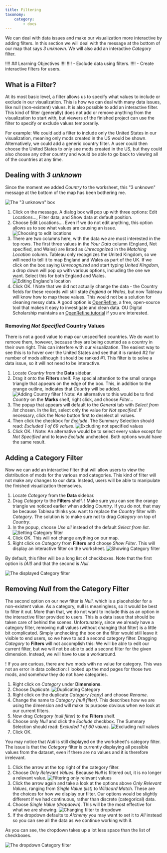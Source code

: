 ```yaml
---
title: Filtering
taxonomy:
    category:
        - docs
---
```


We can deal with data issues and make our visualization more interactive by adding filters. In this section we will deal with the message at the bottom of our map that says _3 unknown_. We will also add an interactive _Category_ filter.

!!!! ## Learning Objectives
!!!! 
!!!! - Exclude data using filters.
!!!! - Create interactive filters for users.

## What is a Filter?

At its most basic level, a filter allows us to specify what values to include or exclude in our visualization. This is how we can deal with many data issues, like null (non-existent) values. It is also possible to add an interactive filter. This kind of filter (generally) does not add or remove anything from the visualization to start with, but viewers of the finished project can use the filter to specify or exclude values temporarily. 

For example: We could add a filter to include only the United States in our visualization, meaning only mods created in the US would be shown. Alternatively, we could add a generic country filter. A user could then choose the United States to only see mods created in the US, but they could also choose any other country and would be able to go back to viewing all of the countries at any time.

## Dealing with _3 unknown_

Since the moment we added _Country_ to the worksheet, this "3 unknown" message at the bottom of the map has been bothering me.

![The "3 unknown" box](01.3-unknown.png)

1. Click on the message. A dialog box will pop up with three options: Edit Locations..., Filter data, and Show data at default position.
2. Choose Edit Locations.... Even if we do not edit anything, this option allows us to see what values are causing an issue.
![Choosing to edit locations](02.edit-locations.png?cropResize=500,500)
3. There are two columns here, with the data we are most interested in the top rows. The first three values in the _Your Data_ column (England, Not specified, and Wales) are listed as _Unrecognized_ in the _Matching Location_ column. Tableau only recognizes the United Kingdom, so we will need to tell it to map England and Wales as part of the UK. If we click on the box saying _Unrecognized_ and start typing _United Kingdom_, a drop down will pop up with various options, including the one we want. Select this for both England and Wales.
![Editing England's location](03.united-kingdom.png)
4. Click OK.
! Note that we did not actually change the data - the Country fields for these records will still state _England_ or _Wales_, but now Tableau will know how to map these values. This would not be a solution for cleaning messy data. A good option is [OpenRefine](https://openrefine.org/), a free, open-source tool that makes it easy to investigate and clean data. OU Digital Scholarship maintains an [OpenRefine tutorial](https://ds-tutorials.github.io/openrefine-tutorial/) if you are interested.

### Removing _Not Specified_ Country Values

There is not a good value to map our unspecified countries. We do want to remove them, however, because they are being counted as a country in their own right. This can interfere with our visualization. The easiest way to see this is to hover over the United States and see that it is ranked #2 for number of mods although it should be ranked #1. This filter is to solve a data issue, so it will not need to be interactive.

1. Locate _Country_ from the **Data** sidebar.
2. Drag it onto the **Filters** shelf. Pay special attention to the small orange triangle that appears on the edge of the box. This, in addition to the orange outline, indicates that _Country_ will be added.
![Adding Country filter](04.country-filters-shelf.png)
! Note: An alternative to this would be to find _Country_ on the **Marks** shelf, right click, and choose _Filter..._
3. The popup that appears will default to the _General_ tab with _Select from list_ chosen. In the list, select only the value for _Not specified_. If necessary, click the _None_ button first to deselect all values.
4. Then click the checkbox for _Exclude_. The Summary Selection should read: _Excluded 1 of 69 values_.
![Excluding not specified values](05.exclude-not-specified.png?cropResize=700,700)
5. Click OK.
! Note: An alternative would be to select every value except for _Not Specified_ and to leave _Exclude_ unchecked. Both options would have the same result.

## Adding a Category Filter

Now we can add an interactive filter that will allow users to view the distribution of mods for the various mod categories. This kind of filter will not make any changes to our data. Instead, users will be able to manipulate the finished visualization themselves.

1. Locate _Category_ from the **Data** sidebar.
2. Drag _Category_ to the **Filters** shelf.
! Make sure you can see the orange triangle we noticed earlier when adding _Country_. If you do not, that may be because Tableau thinks you want to replace the _Country_ filter with _Category_. The solution is to make sure not to drag _Category_ on top of _Country_.
3. In the popup, choose _Use all_ instead of the default _Select from list_.
![Setting Category filter](06.use-all-categories.png)
4. Click OK. This will not change anything on our map.
5. Right click on _Category_ from **Filters** and choose _Show Filter_. This will display an interactive filter on the worksheet.
![Showing Category filter](07.show-filter.png)

By default, this filter will be a long list of checkboxes. Note that the first option is _(All)_ and that the second is _Null_.

![The displayed Category filter](08.category-filter.png)

## Removing _Null_ from the Category Filter

The second option on our new filter is _Null_, which is a placeholder for a non-existent value. As a category, null is meaningless, so it would be best to filter it out. More than that, we do not want to include this as an option in the interactive filter provided to users. This is a data issue that should be taken care of behind the scenes. Unfortunately, since we already have a category filter, removing null values (without changing that filter) is a little bit complicated. Simply unchecking the box on the filter would still leave it visible to end users, so we have to add a second category filter. Dragging _Category_ to **Filters** will not accomplish this: We will be able to edit our current filter, but we will not be able to add a second filter for the given dimension. Instead, we will have to use a workaround.

! If you are curious, there are two mods with no value for category. This was not an error in data collection: I looked up the mod pages for those two mods, and somehow they do not have categories.

1. Right click on _Category_ under **Dimensions**.
2. Choose _Duplicate_.
![Duplicating Category](09.duplicate-category.png)
3. Right click on the duplicate _Category (copy)_ and choose _Rename_.
4. Change the name to _Category (null filter)_. This describes how we are using the dimension and will make its purpose obvious when we look at our current filters.
5. Now drag _Category (null filter)_ to the **Filters** shelf.
6. Choose only _Null_ and click the _Exclude_ checkbox. The Summary Selection should read: _Excluded 1 of 60 values_.
![Excluding null values](10.exclude-null-categories.png?cropResize=700,700)
7. Click OK.

You may notice that _Null_ is still displayed on the worksheet's category filter. The issue is that the _Category_ filter is currently displaying all possible values from the dataset, even if there are no values and it is therefore irrelevant.

1. Click the arrow at the top right of the category filter.
2. Choose _Only Relevant Values_. Because _Null_ is filtered out, it is no longer a relevant value.
![Filtering only relevant values](11.relevant-values.png)
3. Click the arrow again and take a look at the options above _Only Relevant Values_, ranging from _Single Value (list)_ to _Wildcard Match_. These are the choices for how we display our filter. Our options would be slightly different if we had continuous, rather than discrete (categorical) data.
4. Choose _Single Value (dropdown)_. This will be the most effective for what we are showing.
![Changing filter to dropdown](12.single-value-dropdown.png)
5. If the dropdown defaults to _Alchemy_ you may want to set it to _All_ instead so you can see all the data as we continue working with it.

As you can see, the dropdown takes up a lot less space than the list of checkboxes.

![The dropdown Category filter](13.dropdown-filter.png)